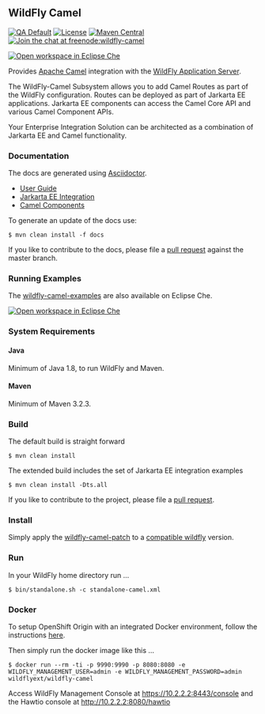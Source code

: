 ## WildFly Camel

[![QA Default](https://github.com/wildfly-extras/wildfly-camel/workflows/QA%20Default/badge.svg)](https://github.com/wildfly-extras/wildfly-camel/actions?query=workflow%3A%22QA+Default%22)
[![License](https://img.shields.io/:license-Apache2-blue.svg)](http://www.apache.org/licenses/LICENSE-2.0)
[![Maven Central](https://img.shields.io/maven-central/v/org.wildfly.camel/wildfly-camel.svg?maxAge=600)](http://search.maven.org/#search%7Cga%7C1%7Cg%3Aorg.wildfly.camel%20a%3Awildfly-camel)
[![Join the chat at freenode:wildfly-camel](https://img.shields.io/badge/irc-freenode%3A%20%23wildfly--camel-blue.svg)](http://webchat.freenode.net/?channels=%23wildfly-camel)

[![Open workspace in Eclipse Che](http://beta.codenvy.com/factory/resources/codenvy-contribute.svg)](https://beta.codenvy.com/f?id=chknwakr0ykhqr1q)

Provides [Apache Camel](http://camel.apache.org/) integration with the [WildFly Application Server](http://wildfly.org/).

The WildFly-Camel Subsystem allows you to add Camel Routes as part of the WildFly configuration. Routes can be deployed as part of Jarkarta EE applications. Jarkarta EE components can access the Camel Core API and various Camel Component APIs.

Your Enterprise Integration Solution can be architected as a combination of Jarkarta EE and Camel functionality.

### Documentation

The docs are generated using [Asciidoctor](http://asciidoctor.org/docs).

* [User Guide](http://wildfly-extras.github.io/wildfly-camel)
* [Jarkarta EE Integration](http://wildfly-extras.github.io/wildfly-camel/#_jarkartaee_integration)
* [Camel Components](http://wildfly-extras.github.io/wildfly-camel/#_camel_components)

To generate an update of the docs use:

```
$ mvn clean install -f docs
```

If you like to contribute to the docs, please file a [pull request](https://github.com/wildfly-extras/wildfly-camel) against the master branch.

### Running Examples

The [wildfly-camel-examples](https://github.com/wildfly-extras/wildfly-camel-examples) are also available on Eclipse Che.

[![Open workspace in Eclipse Che](http://beta.codenvy.com/factory/resources/codenvy-contribute.svg)](https://beta.codenvy.com/f?id=chknwakr0ykhqr1q)

### System Requirements

#### Java

Minimum of Java 1.8, to run WildFly and Maven.

#### Maven

Minimum of Maven 3.2.3.


### Build

The default build is straight forward

```
$ mvn clean install
```

The extended build includes the set of Jarkarta EE integration examples

```
$ mvn clean install -Dts.all
```

If you like to contribute to the project, please file a [pull request](https://github.com/wildfly-extras/wildfly-camel/pulls).

### Install

Simply apply the [wildfly-camel-patch](https://github.com/wildfly-extras/wildfly-camel/releases) to a [compatible wildfly](https://github.com/wildfly-extras/wildfly-camel/blob/master/docs/guide/start/compatibility.adoc) version.

### Run

In your WildFly home directory run ...

```
$ bin/standalone.sh -c standalone-camel.xml
```

### Docker

To setup OpenShift Origin with an integrated Docker environment, follow the instructions [here](http://wildfly-extras.github.io/wildfly-camel/#_openshift_local).

Then simply run the docker image like this ...

```
$ docker run --rm -ti -p 9990:9990 -p 8080:8080 -e WILDFLY_MANAGEMENT_USER=admin -e WILDFLY_MANAGEMENT_PASSWORD=admin wildflyext/wildfly-camel
```

Access WildFly Management Console at https://10.2.2.2:8443/console and the Hawtio console at http://10.2.2.2:8080/hawtio
